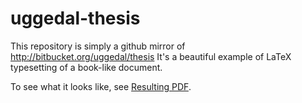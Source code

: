 uggedal-thesis
==============

This repository is simply a github mirror of http://bitbucket.org/uggedal/thesis
It's a beautiful example of LaTeX typesetting of a book-like document.

To see what it looks like, see [Resulting PDF](https://github.com/dergachev/uggedal-thesis/master/uggedal.pdf).

